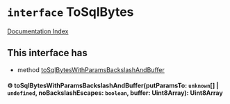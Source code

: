 # `interface` ToSqlBytes

[Documentation Index](../README.md)

## This interface has

- method [toSqlBytesWithParamsBackslashAndBuffer](#-tosqlbyteswithparamsbackslashandbufferputparamsto-unknown--undefined-nobackslashescapes-boolean-buffer-uint8array-uint8array)


#### ⚙ toSqlBytesWithParamsBackslashAndBuffer(putParamsTo: `unknown`\[] | `undefined`, noBackslashEscapes: `boolean`, buffer: Uint8Array): Uint8Array



